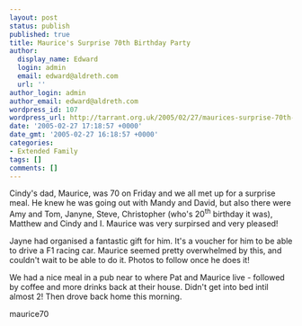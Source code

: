 ```yaml
---
layout: post
status: publish
published: true
title: Maurice's Surprise 70th Birthday Party
author:
  display_name: Edward
  login: admin
  email: edward@aldreth.com
  url: ''
author_login: admin
author_email: edward@aldreth.com
wordpress_id: 107
wordpress_url: http://tarrant.org.uk/2005/02/27/maurices-surprise-70th-birthday-party/
date: '2005-02-27 17:18:57 +0000'
date_gmt: '2005-02-27 16:18:57 +0000'
categories:
- Extended Family
tags: []
comments: []
---
```

<p>Cindy's dad, Maurice, was 70 on Friday and we all met up for a surprise meal.  He knew he was going out with Mandy and David, but also there were Amy and Tom, Janyne, Steve, Christopher (who's 20<sup>th</sup> birthday it was), Matthew and Cindy and I.  Maurice was very surpirsed and very pleased!</p>
<p>Jayne had organised a fantastic gift for him.  It's a voucher for him to be able to drive a F1 racing car.  Maurice seemed pretty overwhelmed by this, and couldn't wait to be able to do it.  Photos to follow once he does it!</p>
<p>We had a nice meal in a pub near to where Pat and Maurice live - followed by coffee and more drinks back at their house.  Didn't get into bed intil almost 2!  Then drove back home this morning.</p>
<p><wpg2>maurice70</wpg2></p>
